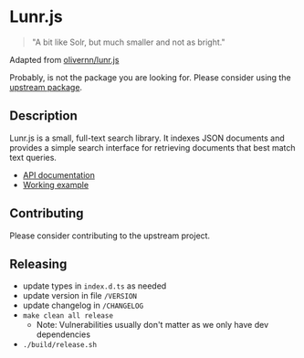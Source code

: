 # Lunr.js

> "A bit like Solr, but much smaller and not as bright."

Adapted from [olivernn/lunr.js](https://github.com/olivernn/lunr.js)

Probably, is not the package you are looking for. Please consider using the [upstream package](https://github.com/olivernn/lunr.js).


## Description

Lunr.js is a small, full-text search library.  It indexes JSON documents and provides a simple search interface for retrieving documents that best match text queries.


* [API documentation](https://lunrjs.com/docs/index.html) 
* [Working example](https://olivernn.github.io/moonwalkers/)


## Contributing

Please consider contributing to the upstream project.

## Releasing

* update types in `index.d.ts` as needed
* update version in file `/VERSION`
* update changelog in `/CHANGELOG`
* `make clean all release`
    * Note: Vulnerabilities usually don't matter as we only have dev dependencies
* `./build/release.sh`
